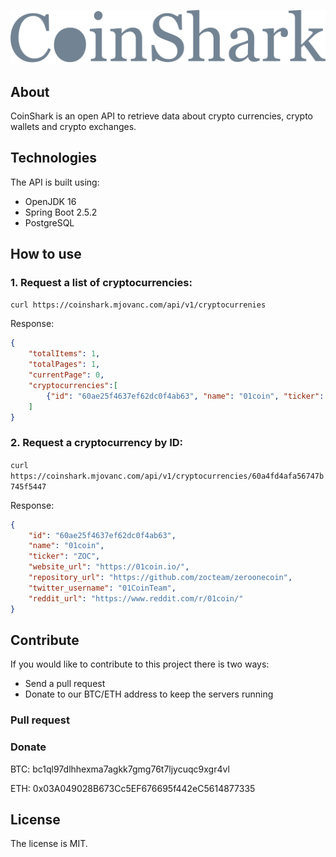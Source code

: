 ![alt text](coinshark-logo.png "CoinShark")

## About
CoinShark is an open API to retrieve data about crypto currencies, crypto wallets and crypto exchanges. 

## Technologies

The API is built using:

- OpenJDK 16
- Spring Boot 2.5.2
- PostgreSQL

## How to use

### 1. Request a list of cryptocurrencies:

`curl https://coinshark.mjovanc.com/api/v1/cryptocurrenies`

Response:

```JSON
{
    "totalItems": 1,
    "totalPages": 1,
    "currentPage": 0,
    "cryptocurrencies":[
        {"id": "60ae25f4637ef62dc0f4ab63", "name": "01coin", "ticker": "ZOC", "website_url": "https://01coin.io/", "repository_url": "https://github.com/zocteam/zeroonecoin", "twitter_username": "01CoinTeam", "reddit_url": "https://www.reddit.com/r/01coin/"}
    ]
}
```

### 2. Request a cryptocurrency by ID:

`curl https://coinshark.mjovanc.com/api/v1/cryptocurrencies/60a4fd4afa56747b745f5447`

Response:

```JSON
{
    "id": "60ae25f4637ef62dc0f4ab63",
    "name": "01coin",
    "ticker": "ZOC",
    "website_url": "https://01coin.io/",
    "repository_url": "https://github.com/zocteam/zeroonecoin",
    "twitter_username": "01CoinTeam",
    "reddit_url": "https://www.reddit.com/r/01coin/"
}
```

## Contribute

If you would like to contribute to this project there is two ways:

- Send a pull request
- Donate to our BTC/ETH address to keep the servers running

### Pull request

### Donate

BTC: bc1ql97dlhhexma7agkk7gmg76t7ljycuqc9xgr4vl

ETH: 0x03A049028B673Cc5EF676695f442eC5614877335

## License

The license is MIT.
